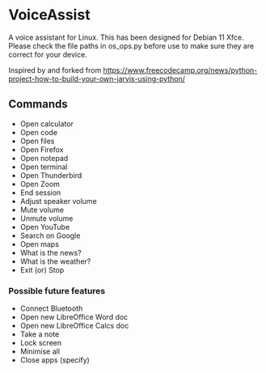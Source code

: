 # VoiceAssist

A voice assistant for Linux.  This has been designed for Debian 11 Xfce.  Please check the file paths in os_ops.py before use to make sure they are correct for your device.

Inspired by and forked from https://www.freecodecamp.org/news/python-project-how-to-build-your-own-jarvis-using-python/

## Commands

- Open calculator
- Open code
- Open files
- Open Firefox
- Open notepad
- Open terminal
- Open Thunderbird
- Open Zoom
- End session
- Adjust speaker volume
- Mute volume
- Unmute volume
- Open YouTube
- Search on Google
- Open maps
- What is the news? 
- What is the weather?
- Exit (or) Stop

### Possible future features

- Connect Bluetooth
- Open new LibreOffice Word doc
- Open new LibreOffice Calcs doc
- Take a note
- Lock screen
- Minimise all
- Close apps (specify)
